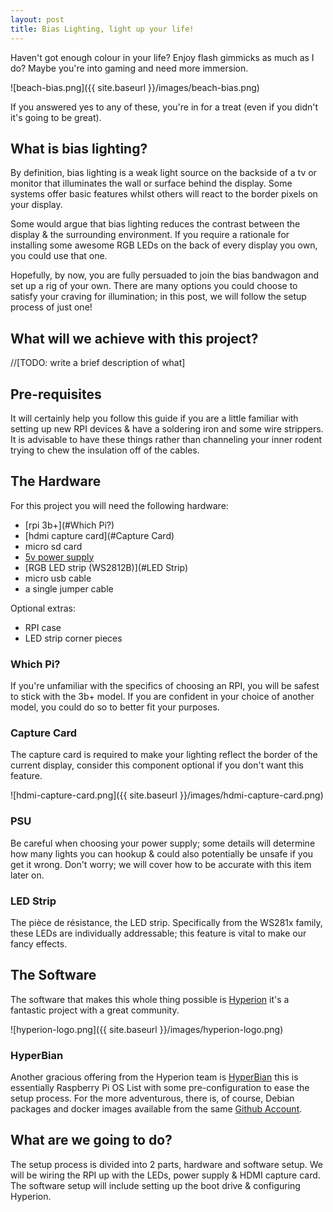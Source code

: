 ```yaml
---
layout: post
title: Bias Lighting, light up your life!
---
```


Haven't got enough colour in your life? Enjoy flash gimmicks as much as I do?
Maybe you're into gaming and need more immersion.

![beach-bias.png]({{ site.baseurl }}/images/beach-bias.png)

If you answered yes to any of these, you're in for a treat (even if you didn't
it's going to be great).

## What is bias lighting?

By definition, bias lighting is a weak light source on the backside of a
tv or monitor that illuminates the wall or surface behind the display.
Some systems offer basic features whilst others will react to the border pixels
on your display.

Some would argue that bias lighting reduces the contrast between the display &
the surrounding environment.
If you require a rationale for installing some awesome RGB LEDs on the back of
every display you own, you could use that one.

Hopefully, by now, you are fully persuaded to join the bias bandwagon and set
up a rig of your own. There are many options you could choose to satisfy your
craving for illumination; in this post, we will follow the setup process
of just one!

## What will we achieve with this project?

//[TODO: write a brief description of what]

## Pre-requisites

It will certainly help you follow this guide if you are a little familiar with
setting up new RPI devices & have a soldering iron and some wire strippers.
It is advisable to have these things rather than channeling your inner rodent
trying to chew the insulation off of the cables.

## The Hardware

For this project you will need the following hardware:

* [rpi 3b+](#Which Pi?)
* [hdmi capture card](#Capture Card)
* micro sd card
* [5v power supply](#PSU)
* [RGB LED strip (WS2812B)](#LED Strip)
* micro usb cable
* a single jumper cable

Optional extras:

* RPI case
* LED strip corner pieces


### Which Pi?

If you're unfamiliar with the specifics of choosing an RPI, you will be safest
to stick with the 3b+ model. If you are confident in your choice of another
model, you could do so to better fit your purposes.

### Capture Card

The capture card is required to make your lighting reflect the border of the
current display, consider this component optional if you don't want this
feature.

![hdmi-capture-card.png]({{ site.baseurl }}/images/hdmi-capture-card.png)

### PSU

Be careful when choosing your power supply; some details will determine how
many lights you can hookup & could also potentially be unsafe if you get it
wrong. Don't worry; we will cover how to be accurate with this item later on.

### LED Strip

The pièce de résistance, the LED strip. Specifically from the WS281x family,
these LEDs are individually addressable; this feature is vital to make our
fancy effects.

## The Software

The software that makes this whole thing possible is 
[Hyperion](https://hyperion-project.org/) it's a fantastic project with a great
community.

![hyperion-logo.png]({{ site.baseurl }}/images/hyperion-logo.png)

### HyperBian

Another gracious offering from the Hyperion team is
[HyperBian](https://github.com/hyperion-project/HyperBian) this is essentially
Raspberry Pi OS List with some pre-configuration to ease the setup process.
For the more adventurous, there is, of course, Debian packages and docker images 
available from the same [Github Account](https://github.com/hyperion-project).

## What are we going to do?

The setup process is divided into 2 parts, hardware and software setup. We will
be wiring the RPI up with the LEDs, power supply & HDMI capture card. 
The software setup will include setting up the boot drive & configuring 
Hyperion.